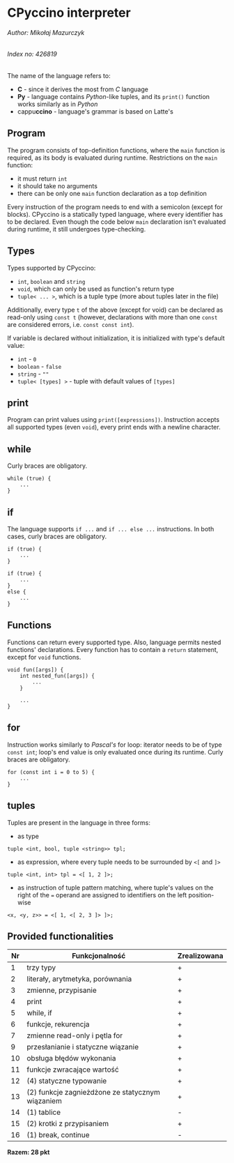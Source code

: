 # CPyccino interpreter
###### Author:   Mikołaj Mazurczyk
###### Index no: 426819

The name of the language refers to:
- **C** - since it derives the most from *C* language
- **Py** - language contains *Python*-like tuples, and its `print()` function works similarly as in *Python*
- cappu**ccino** - language's grammar is based on Latte's

## Program

The program consists of top-definition functions, where the `main` function is required, as its body is evaluated during runtime.
Restrictions on the `main` function:
- it must return `int`
- it should take no arguments
- there can be only one `main` function declaration as a top definition

Every instruction of the program needs to end with a semicolon (except for blocks). CPyccino is a statically typed language, where every identifier has to be declared. Even though the code below `main` declaration isn't evaluated during runtime, it still undergoes type-checking.

## Types

Types supported by CPyccino:
- `int`, `boolean` and `string`
- `void`, which can only be used as function's return type
- `tuple< ... >`, which is a tuple type (more about tuples later in the file)

Additionally, every type `t` of the above (except for void) can be declared as read-only using `const t` (however, declarations with more than one `const` are considered errors, i.e. `const const int`).

If variable is declared without initialization, it is initialized with type's default value:
- `int` - `0`
- `boolean` - `false`
- `string` - `""`
- `tuple< [types] >` - tuple with default values of `[types]`

## print

Program can print values using `print([expressions])`. Instruction accepts all supported types (even `void`), every print ends with a newline character.

## while

Curly braces are obligatory.
```
while (true) {
    ...
}
```

## if

The language supports `if ...` and `if ... else ...` instructions. In both cases, curly braces are obligatory.

```
if (true) {
    ...
}
```

```
if (true) {
    ...
}
else {
    ...
}
```

## Functions

Functions can return every supported type. Also, language permits nested functions' declarations. Every function has to contain a `return` statement, except for `void` functions.

```
void fun([args]) {
    int nested_fun([args]) {
        ...
    }
    
    ...
}
```

## for

Instruction works similarly to  *Pascal's* for loop: iterator needs to be of type `const int`; loop's end value is only evaluated once during its runtime. Curly braces are obligatory.

```
for (const int i = 0 to 5) {
    ...
}
```

## tuples

Tuples are present in the language in three forms:
- as type
```
tuple <int, bool, tuple <string>> tpl;
```
- as expression, where every tuple needs to be surrounded by `<[` and `]>`
```
tuple <int, int> tpl = <[ 1, 2 ]>;
```
- as instruction of tuple pattern matching, where tuple's values on the right of the `=` operand are assigned to identifiers on the left position-wise
```
<x, <y, z>> = <[ 1, <[ 2, 3 ]> ]>; 
```

## Provided functionalities
| Nr | Funkcjonalność                                   | Zrealizowana |
|----|--------------------------------------------------|--------------|
| 1  | trzy typy                                        | +            |
| 2  | literały, arytmetyka, porównania                 | +            |
| 3  | zmienne, przypisanie                             | +            |
| 4  | print                                            | +            |
| 5  | while, if                                        | +            |
| 6  | funkcje, rekurencja                              | +            |
| 7  | zmienne read-only i pętla for                    | +            |
| 9  | przesłanianie i statyczne wiązanie               | +            |
| 10 | obsługa błędów wykonania                         | +            |
| 11 | funkcje zwracające wartość                       | +            |
| 12 | (4) statyczne typowanie                          | +            |
| 13 | (2) funkcje zagnieżdżone ze statycznym wiązaniem | +            |
| 14 | (1) tablice                                      |            - |
| 15 | (2) krotki z przypisaniem                        | +            |
| 16 | (1) break, continue                              |            - |

**Razem: 28 pkt**
